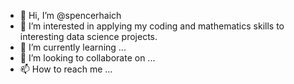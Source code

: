 - 👋 Hi, I’m @spencerhaich
- 👀 I’m interested in applying my coding and mathematics skills to interesting data science projects. 
- 🌱 I’m currently learning ...
- 💞️ I’m looking to collaborate on ...
- 📫 How to reach me ...

<!---
spencerhaich/spencerhaich is a ✨ special ✨ repository because its `README.md` (this file) appears on your GitHub profile.
You can click the Preview link to take a look at your changes.
--->
